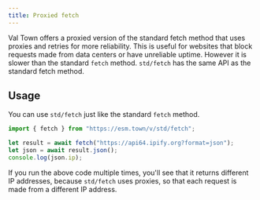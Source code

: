 ```yaml
---
title: Proxied fetch
---
```


Val Town offers a proxied version of the standard fetch method that uses proxies and retries for more reliability. This is useful for websites that block requests made from data centers or have unreliable uptime. However it is slower than the standard `fetch` method. `std/fetch` has the same API as the standard fetch method.

## Usage

You can use `std/fetch` just like the standard `fetch` method.

```ts val
import { fetch } from "https://esm.town/v/std/fetch";

let result = await fetch("https://api64.ipify.org?format=json");
let json = await result.json();
console.log(json.ip);
```

If you run the above code multiple times, you'll see that it returns different IP addresses, because `std/fetch` uses proxies, so that each request is made from a different IP address.
